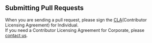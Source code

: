 ## Submitting Pull Requests

When you are sending a pull request, please sign the [CLA](https://cla-assistant.io/kakao/cmux)(Contributor Licensing Agreement) for Individual.  
If you need a Contributor Licensing Agreement for Corporate, please [contact us](mailto:oss@kakaocorp.com).
